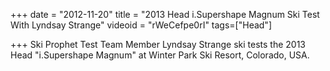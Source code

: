 +++
date = "2012-11-20"
title = "2013 Head i.Supershape Magnum Ski Test With Lyndsay Strange"
videoid = "rWeCefpe0rI"
tags=["Head"]

+++
Ski Prophet Test Team Member Lyndsay Strange ski tests the 2013 Head "i.Supershape Magnum" at Winter Park Ski Resort, Colorado, USA.

